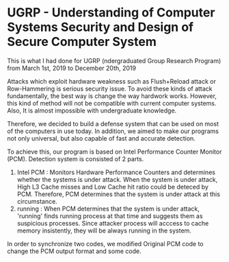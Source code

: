 # UGRP - Understanding of Computer Systems Security and Design of Secure Computer System
This is what I had done for UGRP (ndergraduated Group Research Program) from March 1st, 2019 to December 20th, 2019

Attacks which exploit hardware weakness such as Flush+Reload attack or Row-Hammering is serious security issue. To avoid these kinds of attack fundamentally, the best way is change the way hardwork works. However, this kind of method will not be compatible with current computer systems. Also, It is almost impossible with undergraduate knowledge.

Therefore, we decided to build a defense system that can be used on most of the computers in use today. In addition, we aimed to make our programs not only universal, but also capable of fast and accurate detection. 

To achieve this, our program is based on Intel Performance Counter Monitor (PCM). Detection system is consisted of 2 parts. 
1. Intel PCM : Monitors Hardware Performance Counters and determines whether the systems is under attack. When the system is under attack, High L3 Cache misses and Low Cache hit ratio could be deteced by PCM. Therefore, PCM determines that the system is under attack at this circumstance.
2. running : When PCM determines that the system is under attack, 'running' finds running process at that time and suggests them as suspicious processes. Since attacker process will acccess to cache memory insistently, they will be always running in the system.

In order to synchronize two codes, we modified Original PCM code to change the PCM output format and some code.
